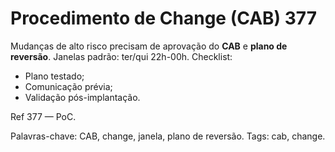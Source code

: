 # Procedimento de Change (CAB) 377

Mudanças de alto risco precisam de aprovação do **CAB** e **plano de reversão**.
Janelas padrão: ter/qui 22h-00h.
Checklist:
- Plano testado;
- Comunicação prévia;
- Validação pós-implantação.

Ref 377 — PoC.

Palavras-chave: CAB, change, janela, plano de reversão.
Tags: cab, change.
